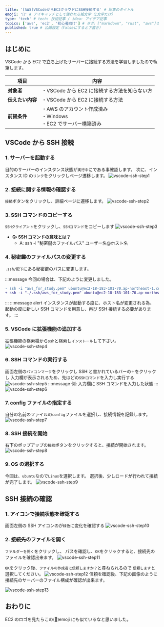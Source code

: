 ```yaml
---
title: '[AWS]VSCodeからEC2クラウドにSSH接続する' # 記事のタイトル
emoji: '🌇' # アイキャッチとして使われる絵文字（1文字だけ）
type: 'tech' # tech: 技術記事 / idea: アイデア記事
topics: ['aws', 'ec2', '初心者向け'] # タグ。["markdown", "rust", "aws"]のように指定する
published: true # 公開設定（falseにすると下書き）
---
```


## はじめに

VSCode から EC2 で立ち上げたサーバーに接続する方法を学習しましたので執筆します。

| 項目             | 内容                                                                |
| ---------------- | ------------------------------------------------------------------- |
| **対象者**       | ・VSCode から EC2 に接続する方法を知らない方                        |
| **伝えたい内容** | ・VSCode から EC2 に接続する方法                                    |
| **前提条件**     | ・AWS のアカウント作成済み<br>・Windows<br>・EC2 でサーバー構築済み |

## VSCode から SSH 接続

### 1. サーバーを起動する

目的のサーバーのインスタンス状態が`実行中`にである事確認します。
次に、インスタンス ID の`リンク`をクリックしページ遷移します。
![vscode-ssh-step1](/images/vscode-ssh-step1.png)

### 2. 接続に関する情報の確認する

`接続`ボタンをクリックし、詳細ページに遷移します。
![vscode-ssh-step2](/images/vscode-ssh-step2.png)

### 3. SSH コマンドのコピーする

`SSHクライアント`をクリックし、`SSHコマンド`をコピーします
![vscode-ssh-step3](/images/vscode-ssh-step3.png)

- **Q: SSH コマンドの意味とは？**
  - A: ssh -i "秘密鍵のファイルパス" ユーザー名@ホスト名

### 4. 秘密鍵のファイルパスの変更する

`.ssh/配下`にある秘密鍵のパスに変更します。

:::message
今回の場合は、下記のように変更しました。

```diff bash
- ssh -i "aws_for_study.pem" ubuntu@ec2-18-183-101-70.ap-northeast-1.compute.amazonaws.com
+ ssh -i "./.ssh/aws_for_study.pem" ubuntu@ec2-18-183-101-70.ap-northeast-1.compute.amazonaws.com
```

:::
:::message alert
インスタンスが起動する度に、ホスト名が変更される為、
起動の度に新しい SSH コマンドを用意し、再び SSH 接続する必要があります。
:::

### 5. VSCode に拡張機能の追加する

拡張機能の検索欄から`ssh`と検索し`インストール`して下さい。
![vscode-ssh-step4](/images/vscode-ssh-step4.png)

### 6. SSH コマンドの実行する

画面左側の`パソコンマーク`をクリックし
SSH と書かれているバーの`＋`をクリックし
入力欄が表示されるため、先ほどの`SSHコマンド`を入力し実行する
![vscode-ssh-step5](/images/vscode-ssh-step5.png)
:::message
例: 入力欄に SSH コマンドを入力した状態
:::
![vscode-ssh-step6](/images/vscode-ssh-step6.png)

### 7. config ファイルの指定する

自分の名前のファイルの`config`ファイルを選択し、接続情報を記録します。
![vscode-ssh-step7](/images/vscode-ssh-step7.png)

### 8. SSH 接続を開始

右下のポップアップの`接続`ボタンをクリックすると、接続が開始されます。
![vscode-ssh-step8](/images/vscode-ssh-step8.png)

### 9. OS の選択する

今回は、`ubuntu`なので`Linux`を選択します。
選択後、少しロードが行われて接続が完了します。
![vscode-ssh-step9](/images/vscode-ssh-step9.png)

## SSH 接続の確認

### 1. アイコンで接続状態を確認する

画面左側の SSH アイコンのが`緑色`に変化を確認する
![vscode-ssh-step10](/images/vscode-ssh-step10.png)

### 2. 接続先のファイルを開く

`ファルダーを開く`をクリックし、
パスを確認し、`OK`をクリックすると、接続先のファイルを確認出来ます。
![vscode-ssh-step11](/images/vscode-ssh-step11.png)

`OK`をクリック後、`ファイルの作成者に信頼しますか？`と尋ねられるので
`信頼します`と選択してください。
![vscode-ssh-step12](/images/vscode-ssh-step12.png)
信頼を確認後、下記の画像のように接続先のサーバーのファイル構成が確認が出来ます。

![vscode-ssh-step13](/images/vscode-ssh-step13.png)

## おわりに

EC2 のロゴを見たらこの(🌇)emoji にも似ているなと思いました。
